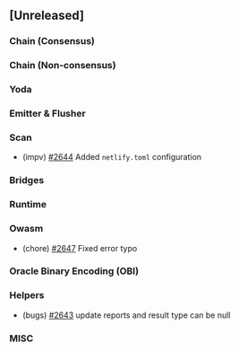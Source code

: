 <!--
(feat): New feature
(impv): Improvement / Enhancement
(docs): Documentation
(bugs): Bug fixes
(chore): Chore/cleanup work
-->

## [Unreleased]

### Chain (Consensus)

### Chain (Non-consensus)

### Yoda

### Emitter & Flusher

### Scan

- (impv) [\#2644](https://github.com/bandprotocol/bandchain/pull/2644) Added `netlify.toml` configuration

### Bridges

### Runtime

### Owasm

- (chore) [\#2647](https://github.com/bandprotocol/bandchain/pull/2647) Fixed error typo

### Oracle Binary Encoding (OBI)

### Helpers

- (bugs) [\#2643](https://github.com/bandprotocol/bandchain/pull/2643) update reports and result type can be null

### MISC
